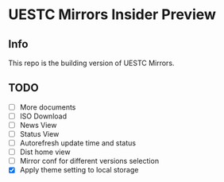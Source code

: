 # UESTC Mirrors Insider Preview

## Info

This repo is the building version of UESTC Mirrors.

## TODO

- [ ] More documents
- [ ] ISO Download
- [ ] News View
- [ ] Status View
- [ ] Autorefresh update time and status
- [ ] Dist home view
- [ ] Mirror conf for different versions selection
- [X] Apply theme setting to local storage
